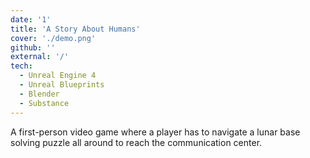 ```yaml
---
date: '1'
title: 'A Story About Humans'
cover: './demo.png'
github: ''
external: '/'
tech:
  - Unreal Engine 4
  - Unreal Blueprints
  - Blender
  - Substance
---
```


A first-person video game where a player has to navigate a lunar base solving puzzle all around to reach the communication center.
